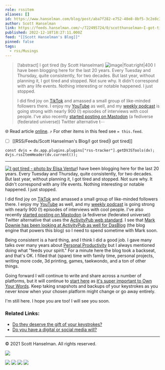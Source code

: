 ```yaml
---
role: rssitem
aliases: []
id: https://www.hanselman.com/blog/post/aba7f282-e752-48e8-8bf5-3c2e8c33c0e6
author: Scott Hanselman
link: https://feeds.hanselman.com/~/722495724/0/scotthanselman~I-got-tired
published: 2022-12-18T18:27:11.000Z
feed: "[[Scott Hanselman's Blog]]"
pinned: false
tags:
  - rss/Musings
---
```


> [!abstract] I got tired (by Scott Hanselman)
> ![image|float:right|400](https://www.hanselman.com/blog/content/binary/Windows-Live-Writer/I-got-tired-and-I-took-a-break_C67F/tired_299ef159-a454-413b-8654-3ec136cf9f79.jpg "I got tired - photo by Elisa Ventur") [](https://unsplash.com/photos/bmJAXAz6ads)I have been blogging here for the last 20 years. Every Tuesday and Thursday, quite consistently, for two decades. But last year, without planning it, I got tired and stopped. Not sure why. It didn't correspond with any life events. Nothing interesting or notable happened. I just stopped.
> 
> I did find joy on [TikTok](https://www.tiktok.com/@shanselman) and amassed a small group of like-minded followers there. I enjoy my [YouTube](https://www.youtube.com/shanselman) as well, and my [weekly podcast](https://www.hanselminutes.com/episodes) is going strong with nearly 900 (!) episodes of interviews with cool people. I've also recently [started posting on Mastodon](https://hachyderm.io/@shanselman) (a fediverse (federated universe)) Twitter alternative t⋯

🌐 Read article [online](https://feeds.hanselman.com/~/722495724/0/scotthanselman~I-got-tired). ⤴ For other items in this feed see `= this.feed`.

- [ ] [[RSS/Feeds/Scott Hanselman's Blog/I got tired|I got tired]]

~~~dataviewjs
const dvjs = dv.app.plugins.plugins["rss-tracker"].getDVJSTools(dv);
dvjs.rssItemHeader(dv.current());
~~~

- - -

[![I got tired - photo by Elisa Ventur](https://www.hanselman.com/blog/content/binary/Windows-Live-Writer/I-got-tired-and-I-took-a-break_C67F/tired_299ef159-a454-413b-8654-3ec136cf9f79.jpg "I got tired - photo by Elisa Ventur")](https://feeds.hanselman.com/~/t/0/0/scotthanselman/~https://unsplash.com/photos/bmJAXAz6ads)I have been blogging here for the last 20 years. Every Tuesday and Thursday, quite consistently, for two decades. But last year, without planning it, I got tired and stopped. Not sure why. It didn't correspond with any life events. Nothing interesting or notable happened. I just stopped.

I did find joy on [TikTok](https://feeds.hanselman.com/~/t/0/0/scotthanselman/~https://www.tiktok.com/@shanselman) and amassed a small group of like-minded followers there. I enjoy my [YouTube](https://feeds.hanselman.com/~/t/0/0/scotthanselman/~https://www.youtube.com/shanselman) as well, and my [weekly podcast](https://feeds.hanselman.com/~/t/0/0/scotthanselman/~https://www.hanselminutes.com/episodes) is going strong with nearly 900 (!) episodes of interviews with cool people. I've also recently [started posting on Mastodon](https://feeds.hanselman.com/~/t/0/0/scotthanselman/~https://hachyderm.io/@shanselman) (a fediverse (federated universe)) Twitter alternative that uses the [ActivityPub web standard](https://feeds.hanselman.com/~/t/0/0/scotthanselman/~https://activitypub.rocks/). I see that [Mark Downie has been looking at ActivityPub as well for DasBlog](https://feeds.hanselman.com/~/t/0/0/scotthanselman/~https://github.com/poppastring/dasblog-core/issues/647) (the blog engine that powers this blog) so I need to spend sometime with Mark soon.

Being consistent is a hard thing, and I think I did a good job. I gave many talks over many years about [Personal Productivity](https://feeds.hanselman.com/~/t/0/0/scotthanselman/~https://www.hanselman.com/blog/scott-hanselmans-complete-list-of-productivity-tips) but I always mentioned doing what "feeds your spirit." For a minute here the blog took a backseat, and that's OK. I filled that (spare) time with family time, personal projects, writing more code, 3d printing, games, taekwondo, and a ton of other things.

Going forward I will continue to write and share across a number of platforms, but it will continue to [start here](https://feeds.hanselman.com/~/t/0/0/scotthanselman/~https://www.hanselman.com/blog/your-blog-is-the-engine-of-community) as [it's super important to Own Your Words](https://feeds.hanselman.com/~/t/0/0/scotthanselman/~https://www.hanselman.com/blog/your-words-are-wasted). Keep taking snapshots and backups of your keystrokes as you never know when your chosen platform might change or go away entirely.

I'm still here. I hope you are too! I will see you soon.

### Related Links:

- [Do they deserve the gift of your keystrokes?](https://feeds.hanselman.com/~/t/0/0/scotthanselman/~https://www.hanselman.com/blog/do-they-deserve-the-gift-of-your-keystrokes)
- [Do you have a digital or social media will?](https://feeds.hanselman.com/~/t/0/0/scotthanselman/~https://www.hanselman.com/blog/do-you-have-a-digital-or-social-media-will-who-will-maintain-your-life-online-when-youre-dead)

  

---

© 2021 Scott Hanselman. All rights reserved.  

![](https://feeds.hanselman.com/~/i/722495724/0/scotthanselman)

[![](https://assets.feedblitz.com/i/fblike20.png)](https://feeds.hanselman.com/_/28/722495724/scotthanselman "Like on Facebook") [![](https://assets.feedblitz.com/i/x.png)](https://feeds.hanselman.com/_/24/722495724/scotthanselman "Post to X.com") [![](https://assets.feedblitz.com/i/email20.png)](https://feeds.hanselman.com/_/19/722495724/scotthanselman "Subscribe by email") [![](https://assets.feedblitz.com/i/rss20.png)](https://feeds.hanselman.com/_/20/722495724/scotthanselman "Subscribe by RSS")